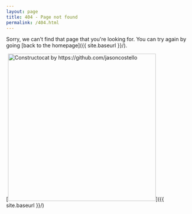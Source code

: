 ```yaml
---
layout: page
title: 404 - Page not found
permalink: /404.html
---
```


Sorry, we can't find that page that you're looking for. You can try again by going [back to the homepage]({{ site.baseurl }}/).

[<img src="{{ site.baseurl }}/images/site/404.jpg" alt="Constructocat by https://github.com/jasoncostello" style="width: 400px;"/>]({{ site.baseurl }}/)
